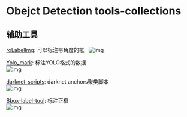 # Obejct Detection tools-collections

## 辅助工具

[roLabelImg](https://github.com/cgvict/roLabelImg): 可以标注带角度的框  
![img](https://raw.githubusercontent.com/cgvict/roLabelImg/master/demo/demo4.png)  

[Yolo_mark](https://github.com/AlexeyAB/Yolo_mark): 标注YOLO格式的数据  
![img](https://camo.githubusercontent.com/e1e33a7ef92dfc86ab8929dd0e8e96395cbcab5c/68747470733a2f2f686162726173746f726167652e6f72672f66696c65732f3232392f6630362f3237372f32323966303632373766636334393237393334326237656466616262623437612e6a7067)  

[darknet_scripts](https://github.com/Jumabek/darknet_scripts): darknet anchors聚类脚本  
![img](https://github.com/Jumabek/darknet_scripts/raw/master/generated_anchors/voc-original/yolo-voc.png)  

[Bbox-label-tool](https://github.com/puzzledqs/BBox-Label-Tool): 标注正框  
![img](https://github.com/puzzledqs/BBox-Label-Tool/raw/master/screenshot.png)



